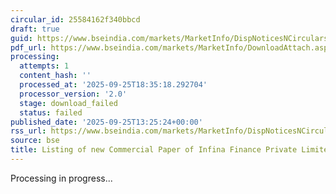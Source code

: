 ```yaml
---
circular_id: 25584162f340bbcd
draft: true
guid: https://www.bseindia.com/markets/MarketInfo/DispNoticesNCirculars.aspx?Noticeid={EE75320C-181E-4152-B11F-15D220769E4C}&noticeno=20250925-51&dt=09/25/2025&icount=51&totcount=65&flag=0
pdf_url: https://www.bseindia.com/markets/MarketInfo/DownloadAttach.aspx?id=20250925-51&attachedId=
processing:
  attempts: 1
  content_hash: ''
  processed_at: '2025-09-25T18:35:18.292704'
  processor_version: '2.0'
  stage: download_failed
  status: failed
published_date: '2025-09-25T13:25:24+00:00'
rss_url: https://www.bseindia.com/markets/MarketInfo/DispNoticesNCirculars.aspx?Noticeid={EE75320C-181E-4152-B11F-15D220769E4C}&noticeno=20250925-51&dt=09/25/2025&icount=51&totcount=65&flag=0
source: bse
title: Listing of new Commercial Paper of Infina Finance Private Limited
---
```


Processing in progress...